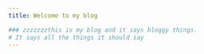 ```yaml
---
title: Welcome to my blog

### zzzzzzzthis is my blog and it says bloggy things. 
# It says all the things it should say
---
```



